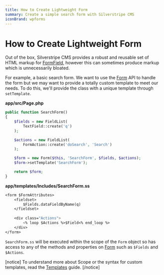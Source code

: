 ```yaml
---
title: How to Create Lightweight Form
summary: Create a simple search form with Silverstripe CMS
iconBrand: wpforms
---
```


# How to Create Lightweight Form

Out of the box, Silverstripe CMS provides a robust and reusable set of HTML markup for [FormField](api:SilverStripe\Forms\FormField), however this can 
sometimes produce markup which is unnecessarily bloated.

For example, a basic search form. We want to use the [Form](api:SilverStripe\Forms\Form) API to handle the form but we may want to provide a 
totally custom template to meet our needs. To do this, we'll provide the class with a unique template through 
`setTemplate`.

**app/src/Page.php**


```php
public function SearchForm() 
{
    $fields = new FieldList(
        TextField::create('q')
    );

    $actions = new FieldList(
        FormAction::create('doSearch', 'Search')
    );

    $form = new Form($this, 'SearchForm', $fields, $actions);
    $form->setTemplate('SearchForm');

    return $form;
}
```

**app/templates/Includes/SearchForm.ss**


```ss
<form $FormAttributes>
    <fieldset>
        $Fields.dataFieldByName(q)
    </fieldset>
    
    <div class="Actions">
        <% loop $Actions %>$Field<% end_loop %>
    </div>
</form>
```

`SearchForm.ss` will be executed within the scope of the `Form` object so has access to any of the methods and 
properties on [Form](api:SilverStripe\Forms\Form) such as `$Fields` and `$Actions`. 

[notice]
To understand more about Scope or the syntax for custom templates, read the [Templates](../../templates) guide.
[/notice]


